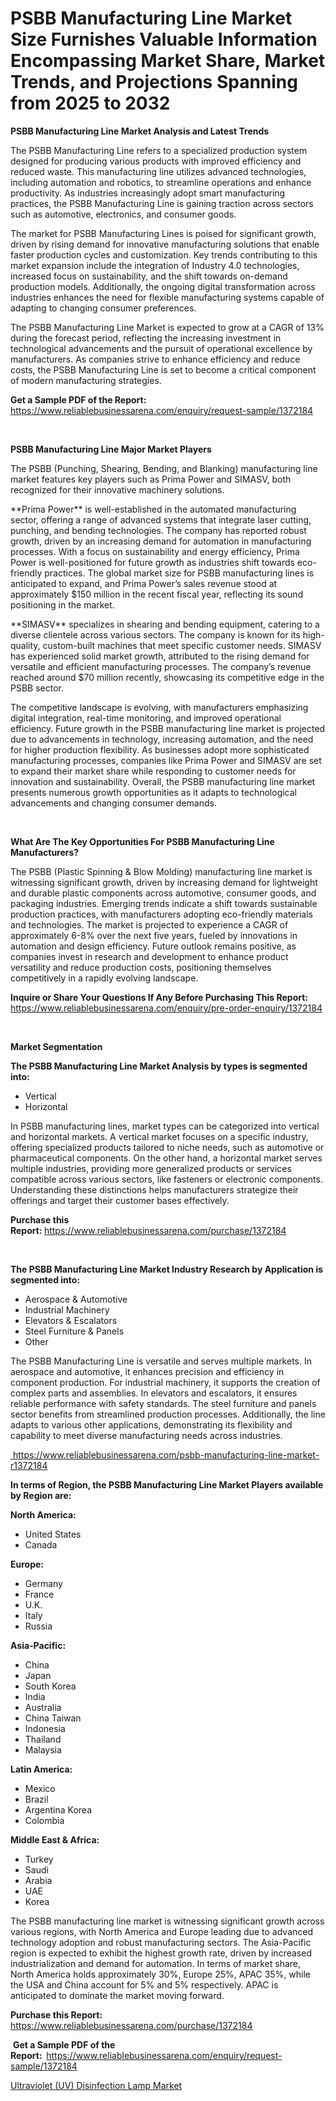 <p><h1>PSBB Manufacturing Line Market Size Furnishes Valuable Information Encompassing Market Share, Market Trends, and Projections Spanning from 2025 to 2032</h1></p><p><strong>PSBB Manufacturing Line Market Analysis and Latest Trends</strong></p>
<p><p>The PSBB Manufacturing Line refers to a specialized production system designed for producing various products with improved efficiency and reduced waste. This manufacturing line utilizes advanced technologies, including automation and robotics, to streamline operations and enhance productivity. As industries increasingly adopt smart manufacturing practices, the PSBB Manufacturing Line is gaining traction across sectors such as automotive, electronics, and consumer goods.</p><p>The market for PSBB Manufacturing Lines is poised for significant growth, driven by rising demand for innovative manufacturing solutions that enable faster production cycles and customization. Key trends contributing to this market expansion include the integration of Industry 4.0 technologies, increased focus on sustainability, and the shift towards on-demand production models. Additionally, the ongoing digital transformation across industries enhances the need for flexible manufacturing systems capable of adapting to changing consumer preferences.</p><p>The PSBB Manufacturing Line Market is expected to grow at a CAGR of 13% during the forecast period, reflecting the increasing investment in technological advancements and the pursuit of operational excellence by manufacturers. As companies strive to enhance efficiency and reduce costs, the PSBB Manufacturing Line is set to become a critical component of modern manufacturing strategies.</p></p>
<p><strong>Get a Sample PDF of the Report:&nbsp;</strong> <a href="https://www.reliablebusinessarena.com/enquiry/request-sample/1372184?utm_campaign=3501&utm_medium=2&utm_source=Github&utm_content=ia&utm_term=22032025&utm_id=psbb-manufacturing-line">https://www.reliablebusinessarena.com/enquiry/request-sample/1372184</a></p>
<p>&nbsp;</p>
<p><strong>PSBB Manufacturing Line Major Market Players</strong></p>
<p><p>The PSBB (Punching, Shearing, Bending, and Blanking) manufacturing line market features key players such as Prima Power and SIMASV, both recognized for their innovative machinery solutions.</p><p>**Prima Power** is well-established in the automated manufacturing sector, offering a range of advanced systems that integrate laser cutting, punching, and bending technologies. The company has reported robust growth, driven by an increasing demand for automation in manufacturing processes. With a focus on sustainability and energy efficiency, Prima Power is well-positioned for future growth as industries shift towards eco-friendly practices. The global market size for PSBB manufacturing lines is anticipated to expand, and Prima Power’s sales revenue stood at approximately $150 million in the recent fiscal year, reflecting its sound positioning in the market.</p><p>**SIMASV** specializes in shearing and bending equipment, catering to a diverse clientele across various sectors. The company is known for its high-quality, custom-built machines that meet specific customer needs. SIMASV has experienced solid market growth, attributed to the rising demand for versatile and efficient manufacturing processes. The company’s revenue reached around $70 million recently, showcasing its competitive edge in the PSBB sector.</p><p>The competitive landscape is evolving, with manufacturers emphasizing digital integration, real-time monitoring, and improved operational efficiency. Future growth in the PSBB manufacturing line market is projected due to advancements in technology, increasing automation, and the need for higher production flexibility. As businesses adopt more sophisticated manufacturing processes, companies like Prima Power and SIMASV are set to expand their market share while responding to customer needs for innovation and sustainability. Overall, the PSBB manufacturing line market presents numerous growth opportunities as it adapts to technological advancements and changing consumer demands.</p></p>
<p>&nbsp;</p>
<p><strong>What Are The Key Opportunities For PSBB Manufacturing Line Manufacturers?</strong></p>
<p><p>The PSBB (Plastic Spinning & Blow Molding) manufacturing line market is witnessing significant growth, driven by increasing demand for lightweight and durable plastic components across automotive, consumer goods, and packaging industries. Emerging trends indicate a shift towards sustainable production practices, with manufacturers adopting eco-friendly materials and technologies. The market is projected to experience a CAGR of approximately 6-8% over the next five years, fueled by innovations in automation and design efficiency. Future outlook remains positive, as companies invest in research and development to enhance product versatility and reduce production costs, positioning themselves competitively in a rapidly evolving landscape.</p></p>
<p><strong>Inquire or Share Your Questions If Any Before Purchasing This Report:</strong> <a href="https://www.reliablebusinessarena.com/enquiry/pre-order-enquiry/1372184?utm_campaign=3501&utm_medium=2&utm_source=Github&utm_content=ia&utm_term=22032025&utm_id=psbb-manufacturing-line">https://www.reliablebusinessarena.com/enquiry/pre-order-enquiry/1372184</a></p>
<p>&nbsp;</p>
<p><strong>Market Segmentation</strong></p>
<p><strong>The PSBB Manufacturing Line Market Analysis by types is segmented into:</strong></p>
<p><ul><li>Vertical</li><li>Horizontal</li></ul></p>
<p><p>In PSBB manufacturing lines, market types can be categorized into vertical and horizontal markets. A vertical market focuses on a specific industry, offering specialized products tailored to niche needs, such as automotive or pharmaceutical components. On the other hand, a horizontal market serves multiple industries, providing more generalized products or services compatible across various sectors, like fasteners or electronic components. Understanding these distinctions helps manufacturers strategize their offerings and target their customer bases effectively.</p></p>
<p><strong>Purchase this Report:&nbsp;</strong><a href="https://www.reliablebusinessarena.com/purchase/1372184?utm_campaign=3501&utm_medium=2&utm_source=Github&utm_content=ia&utm_term=22032025&utm_id=psbb-manufacturing-line">https://www.reliablebusinessarena.com/purchase/1372184</a></p>
<p>&nbsp;</p>
<p><strong>The PSBB Manufacturing Line Market Industry Research by Application is segmented into:</strong></p>
<p><ul><li>Aerospace & Automotive</li><li>Industrial Machinery</li><li>Elevators & Escalators</li><li>Steel Furniture & Panels</li><li>Other</li></ul></p>
<p><p>The PSBB Manufacturing Line is versatile and serves multiple markets. In aerospace and automotive, it enhances precision and efficiency in component production. For industrial machinery, it supports the creation of complex parts and assemblies. In elevators and escalators, it ensures reliable performance with safety standards. The steel furniture and panels sector benefits from streamlined production processes. Additionally, the line adapts to various other applications, demonstrating its flexibility and capability to meet diverse manufacturing needs across industries.</p></p>
<p><a href="https://www.reliablebusinessarena.com/psbb-manufacturing-line-market-r1372184?utm_campaign=3501&utm_medium=2&utm_source=Github&utm_content=ia&utm_term=22032025&utm_id=psbb-manufacturing-line">&nbsp;https://www.reliablebusinessarena.com/psbb-manufacturing-line-market-r1372184</a></p>
<p><strong>In terms of Region, the PSBB Manufacturing Line Market Players available by Region are:</strong></p>
<p>
    <p> <strong> North America: </strong>
        <ul>
            <li>United States</li>
            <li>Canada</li>
        </ul>
        </p> 
    <p> <strong> Europe: </strong>
        <ul>
            <li>Germany</li>
            <li>France</li>
            <li>U.K.</li>
            <li>Italy</li>
            <li>Russia</li>
        </ul>
        </p> 
    <p> <strong> Asia-Pacific: </strong>
        <ul>
            <li>China</li>
            <li>Japan</li>
            <li>South Korea</li>
            <li>India</li>
            <li>Australia</li>
            <li>China Taiwan</li>
            <li>Indonesia</li>
            <li>Thailand</li>
            <li>Malaysia</li>
        </ul>
        </p> 
    <p> <strong> Latin America: </strong>
        <ul>
            <li>Mexico</li>
            <li>Brazil</li>
            <li>Argentina Korea</li>
            <li>Colombia</li>
        </ul>
        </p> 
    <p> <strong> Middle East & Africa: </strong>
        <ul>
            <li>Turkey</li>
            <li>Saudi</li>
            <li>Arabia</li>
            <li>UAE</li>
            <li>Korea</li>
        </ul>
    </p>
    </p>
<p><p>The PSBB manufacturing line market is witnessing significant growth across various regions, with North America and Europe leading due to advanced technology adoption and robust manufacturing sectors. The Asia-Pacific region is expected to exhibit the highest growth rate, driven by increased industrialization and demand for automation. In terms of market share, North America holds approximately 30%, Europe 25%, APAC 35%, while the USA and China account for 5% and 5% respectively. APAC is anticipated to dominate the market moving forward.</p></p>
<p><strong>Purchase this Report: </strong><a href="https://www.reliablebusinessarena.com/purchase/1372184?utm_campaign=3501&utm_medium=2&utm_source=Github&utm_content=ia&utm_term=22032025&utm_id=psbb-manufacturing-line">https://www.reliablebusinessarena.com/purchase/1372184</a></p>
<p>&nbsp;<strong>Get a Sample PDF of the Report:&nbsp;&nbsp;</strong><a href="https://www.reliablebusinessarena.com/enquiry/request-sample/1372184?utm_campaign=3501&utm_medium=2&utm_source=Github&utm_content=ia&utm_term=22032025&utm_id=psbb-manufacturing-line">https://www.reliablebusinessarena.com/enquiry/request-sample/1372184</a></p>
<p><strong></strong></p>
<p><p><a href="https://github.com/dibesnayee/Market-Research-Report-List-1/blob/main/ultraviolet-uv-disinfection-lamp-market.md?utm_campaign=3501&utm_medium=2&utm_source=Github&utm_content=ia&utm_term=22032025&utm_id=psbb-manufacturing-line">Ultraviolet (UV) Disinfection Lamp Market</a></p></p>